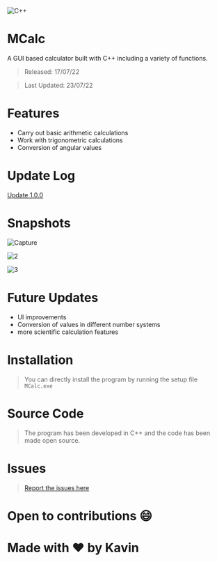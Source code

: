 ![C++](https://img.shields.io/badge/c++-%2300599C.svg?style=for-the-badge&logo=c%2B%2B&logoColor=white)
# MCalc
A GUI based calculator built with C++ including a variety of functions.

> Released: 17/07/22

> Last Updated: 23/07/22

# Features
* Carry out basic arithmetic calculations
* Work with trigonometric calculations
* Conversion of angular values

# Update Log
[Update 1.0.0]()

# Snapshots

![Capture](https://user-images.githubusercontent.com/68228966/179508179-51be6597-6059-43b6-adb8-6e5181e3875e.JPG)

![2](https://user-images.githubusercontent.com/68228966/179508186-2303c042-4195-4c80-af35-2a678980654d.JPG)

![3](https://user-images.githubusercontent.com/68228966/179508193-bef40722-a0ec-4ee0-9973-3f19e43eba39.JPG)

# Future Updates
* UI improvements
* Conversion of values in different number systems
* more scientific calculation features

# Installation
> You can directly install the program by running the setup file `MCalc.exe`

# Source Code
> The program has been developed in C++ and the code has been made open source.

# Issues
> [Report the issues here](https://github.com/kavin-jindal/MCalc/issues)

# Open to contributions :smile:
# Made with :heart: by Kavin
